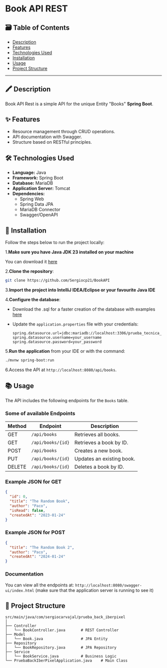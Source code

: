 # Book API REST

## 🗃 Table of Contents

- [Description](#🖍-Description)
- [Features](#✨-Features)
- [Technologies Used](#🛠️-Technologies-Used)
- [Installation](#🚀-Installation)
- [Usage](#📚-Usage)
- [Project Structure](#📁-Project-Structure)

---

## 🖍 Description

Book API Rest is a simple API for the unique Entity "Books" **Spring Boot**.

## ✨ Features

- Resource management through CRUD operations.
- API documentation with Swagger.
- Structure based on RESTful principles.

## 🛠️ Technologies Used

- **Language:** Java
- **Framework:** Spring Boot
- **Database:** MariaDB
- **Application Server:** Tomcat
- **Dependencies:**
    - Spring Web
    - Spring Data JPA
    - MariaDB Connector
    - Swagger/OpenAPI

## 🚀 Installation

Follow the steps below to run the project locally:

1.**Make sure you have Java JDK 23 installed on your machine**

You can download it [here](https://www.oracle.com/java/technologies/downloads/)

2.**Clone the repository**:
   ```bash
   git clone https://github.com/Sergiocp21/BookAPI
   ```
3.**Import the project into IntelliJ IDEA/Eclipse or your favourite Java IDE**

4.**Configure the database**:
- Download the .sql for a faster creation of the database with examples [here](https://drive.google.com/file/d/1rnELKcSx16kgZCIv3NJMXKf8iO-TgNJi/view?usp=sharing)

- Update the `application.properties` file with your credentials:
  ```properties
  spring.datasource.url=jdbc:mariadb://localhost:3306/prueba_tecnica_biblioteca
  spring.datasource.username=your_username
  spring.datasource.password=your_password
  ```
5.**Run the application** from your IDE or with the command:
   ```bash
   ./mvnw spring-boot:run
   ```
6.Access the API at `http://localhost:8080/api/books`.

## 📚 Usage

The API includes the following endpoints for the `Books` table.

### **Some of available Endpoints**

| Method | Endpoint          | Description                 |
| ------ | ----------------- | --------------------------- |
| GET    | `/api/books`      | Retrieves all books.        |
| GET    | `/api/books/{id}` | Retrieves a book by ID.     |
| POST   | `/api/books`      | Creates a new book.         |
| PUT    | `/api/books/{id}` | Updates an existing book.   |
| DELETE | `/api/books/{id}` | Deletes a book by ID.       |


### **Example JSON for GET**

```json
{
  "id": 0,
  "title": "The Random Book",
  "author": "Paco",
  "isRead": false,
  "createdAt": "2023-01-24"
}
```

### **Example JSON for POST**

```json
{
  "title": "The Random Book 2",
  "author": "Paco",
  "createdAt": "2024-01-24"
}
```

### Documentation

You can view all the endpoints at: `http://localhost:8080/swagger-ui/index.html` (make sure that the application server is running to see it)

## 📁 Project Structure

```plaintext
src/main/java/com/sergiocarvajal/prueba_back_iberpixel
│
├── Controller
│   └── BookController.java       # REST Controller
├── Model
│   └── Book.java                 # JPA Entity
├── Repository
│   └── BookRepository.java       # JPA Repository
├── Service
│   └── BookService.java          # Business Logic
└── PruebaBackIberPixelApplication.java    # Main Class
```

